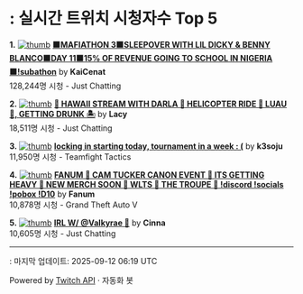 # : 실시간 트위치 시청자수 Top 5

**1.** [![thumb](https://static-cdn.jtvnw.net/previews-ttv/live_user_kaicenat-320x180.jpg)](https://twitch.tv/KaiCenat)
**[🟫MAFIATHON 3🟫SLEEPOVER WITH LIL DICKY & BENNY BLANCO🟫DAY 11🟫15% OF REVENUE GOING TO SCHOOL IN NIGERIA🟫!subathon](https://twitch.tv/KaiCenat)** by **KaiCenat**<br>128,244명 시청  - Just Chatting

**2.** [![thumb](https://static-cdn.jtvnw.net/previews-ttv/live_user_lacy-320x180.jpg)](https://twitch.tv/Lacy)
**[🌴 HAWAII STREAM WITH DARLA 🌺 HELICOPTER RIDE 🌴 LUAU 🌺, GETTING DRUNK 🏝️](https://twitch.tv/Lacy)** by **Lacy**<br>18,511명 시청  - Just Chatting

**3.** [![thumb](https://static-cdn.jtvnw.net/previews-ttv/live_user_k3soju-320x180.jpg)](https://twitch.tv/k3soju)
**[locking in starting today, tournament in a week : (](https://twitch.tv/k3soju)** by **k3soju**<br>11,950명 시청  - Teamfight Tactics

**4.** [![thumb](https://static-cdn.jtvnw.net/previews-ttv/live_user_fanum-320x180.jpg)](https://twitch.tv/Fanum)
**[FANUM 🥬 CAM TUCKER CANON EVENT 🥬 ITS GETTING HEAVY 🥬 NEW MERCH SOON 🥬 WLTS 🥬 THE TROUPE 🥬 !discord !socials !pobox !D10](https://twitch.tv/Fanum)** by **Fanum**<br>10,878명 시청  - Grand Theft Auto V

**5.** [![thumb](https://static-cdn.jtvnw.net/previews-ttv/live_user_cinna-320x180.jpg)](https://twitch.tv/Cinna)
**[IRL W/ @Valkyrae 💛](https://twitch.tv/Cinna)** by **Cinna**<br>10,605명 시청  - Just Chatting


---
: 마지막 업데이트: 2025-09-12 06:19 UTC

Powered by [Twitch API](https://dev.twitch.tv/docs/api/reference) · 자동화 봇